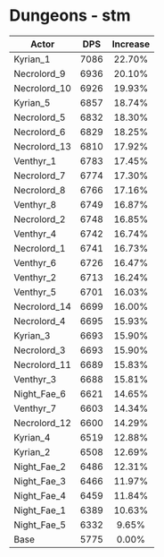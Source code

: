 # Dungeons - stm
| Actor | DPS | Increase |
|---|:---:|:---:|
|Kyrian_1|7086|22.70%|
|Necrolord_9|6936|20.10%|
|Necrolord_10|6926|19.93%|
|Kyrian_5|6857|18.74%|
|Necrolord_5|6832|18.30%|
|Necrolord_6|6829|18.25%|
|Necrolord_13|6810|17.92%|
|Venthyr_1|6783|17.45%|
|Necrolord_7|6774|17.30%|
|Necrolord_8|6766|17.16%|
|Venthyr_8|6749|16.87%|
|Necrolord_2|6748|16.85%|
|Venthyr_4|6742|16.74%|
|Necrolord_1|6741|16.73%|
|Venthyr_6|6726|16.47%|
|Venthyr_2|6713|16.24%|
|Venthyr_5|6701|16.03%|
|Necrolord_14|6699|16.00%|
|Necrolord_4|6695|15.93%|
|Kyrian_3|6693|15.90%|
|Necrolord_3|6693|15.90%|
|Necrolord_11|6689|15.83%|
|Venthyr_3|6688|15.81%|
|Night_Fae_6|6621|14.65%|
|Venthyr_7|6603|14.34%|
|Necrolord_12|6600|14.29%|
|Kyrian_4|6519|12.88%|
|Kyrian_2|6508|12.69%|
|Night_Fae_2|6486|12.31%|
|Night_Fae_3|6466|11.97%|
|Night_Fae_4|6459|11.84%|
|Night_Fae_1|6389|10.63%|
|Night_Fae_5|6332|9.65%|
|Base|5775|0.00%|
